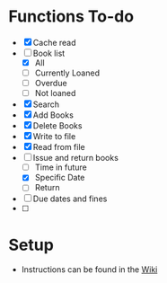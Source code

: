 # Functions To-do

- [x] Cache read
- [ ] Book list
    - [x] All
    - [ ] Currently Loaned
    - [ ] Overdue
    - [ ] Not loaned
- [x] Search
- [x] Add Books
- [x] Delete Books
- [x] Write to file
- [x] Read from file
- [ ] Issue and return books
    - [ ] Time in future
    - [x] Specific Date
    - [ ] Return
- [ ] Due dates and fines
- [ ] 

# Setup
- Instructions can be found in the <a href="https://github.com/npmaharaj1/library-management-system/wiki">Wiki<a>
